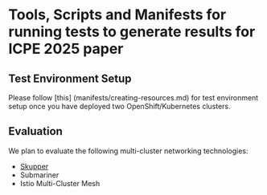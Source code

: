 # Tools, Scripts and Manifests for running tests to generate results for ICPE 2025 paper

## Test Environment Setup

Please follow [this] (manifests/creating-resources.md) for test environment setup once you have deployed two OpenShift/Kubernetes clusters.

## Evaluation

We plan to evaluate the following multi-cluster networking technologies:
* [Skupper](docs/skupper.md)
* Submariner
* Istio Multi-Cluster Mesh
